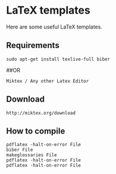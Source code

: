 # LaTeX templates

Here are some useful LaTeX templates.

## Requirements

```shell
sudo apt-get install texlive-full biber
```
##OR
```shell
Miktex / Any other Latex Editor
```

## Download

```shell
http://miktex.org/download
```

## How to compile

```shell
pdflatex -halt-on-error File
biber File
makeglossaries File
pdflatex -halt-on-error File
pdflatex -halt-on-error File
```
